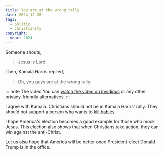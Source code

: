 ```yaml
---
title: You are at the wrong rally
date: 2024-12-28
tags:
  - politic
  - christianity
copyright:
  year: 2024
---
```


Someone shouts,

> Jesus is Lord!

Then, Kamala Harris replied,

> Oh, you guys are at the wrong rally.

::: note The video
You can [watch the video on Invidious](https://redirect.invidious.io/watch?v=fhv-BoWOPCw) or any other privacy-friendly alternatives.
:::

I agree with Kamala. Christians should not be in Kamala Harris' rally. They should not support a person who wants to [kill babies](https://www.christianpost.com/news/kamala-harris-says-no-to-religious-exemptions-for-abortion.html).

I hope America's election becomes a good example for those who mock Jesus. This election also shows that when Christians take action, they can win against the anti-Christ.

Let us also hope that America will be better once President-elect Donald Trump is in the office.
